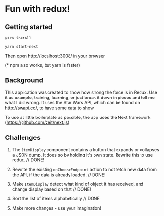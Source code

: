 # Fun with redux!
## Getting started
`yarn install`

`yarn start-next`

Then open http://localhost:3008/ in your browser

(* npm also works, but yarn is faster)

## Background
This application was created to show how strong the force is in Redux. Use it as example, training, learning, or just break it down 
in pieces and tell me what I did wrong. It uses the Star Wars API, which can be found on http://swapi.co/, to have some data to show.

To use as little boilerplate as possible, the app uses the Next framework (https://github.com/zeit/next.js).

## Challenges
1. The `ItemDisplay` component contains a button that expands or collapses a JSON dump. It does so by holding it's own state.
Rewrite this to use redux. 
// DONE!

2. Rewrite the existing `onChooseEndpoint` action to not fetch new data from the API, if the data is already loaded.
// DONE!

3. Make `ItemDisplay` detect what kind of object it has received, and change display based on that 
// DONE!

4. Sort the list of items alphabetically
// DONE

5. Make more changes - use your imagination!
